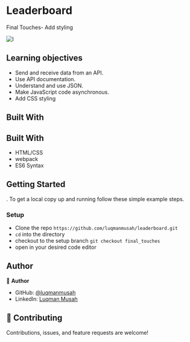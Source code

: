 # Leaderboard

Final Touches- Add styling


![l](https://user-images.githubusercontent.com/22328716/128615134-7677e929-73f4-49dd-a866-471e3771df31.png)

## Learning objectives

- Send and receive data from an API.
- Use API documentation.
- Understand and use JSON.
- Make JavaScript code asynchronous.
- Add CSS styling

 ## Built With

## Built With

- HTML/CSS
- webpack
- ES6 Syntax

## Getting Started
. 
To get a local copy up and running follow these simple example steps.

### Setup

- Clone the repo `https://github.com/luqmanmusah/leaderboard.git`
- `cd` into the directory
- checkout to the setup branch `git checkout final_touches`
- open in your desired code editor

## Author

👤 **Author**

- GitHub: [@luqmanmusah](https://github.com/luqmanmusah)
- LinkedIn: [Luqman Musah](https://www.linkedin.com/in/luqman-musah/)

## 🤝 Contributing

Contributions, issues, and feature requests are welcome!